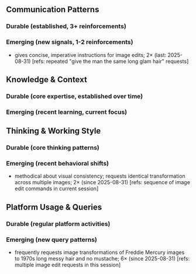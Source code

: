## Communication Patterns
### Durable (established, 3+ reinforcements)

### Emerging (new signals, 1-2 reinforcements)
- gives concise, imperative instructions for image edits; 2× (last: 2025-08-31) [refs: repeated "give the man the same long glam hair" requests]

## Knowledge & Context
### Durable (core expertise, established over time)

### Emerging (recent learning, current focus)  

## Thinking & Working Style
### Durable (core thinking patterns)

### Emerging (recent behavioral shifts)
- methodical about visual consistency; requests identical transformation across multiple images; 2× (since 2025-08-31) [refs: sequence of image edit commands in current session]

## Platform Usage & Queries
### Durable (regular platform activities)

### Emerging (new query patterns)
- frequently requests image transformations of Freddie Mercury images to 1970s long messy hair and no mustache; 6× (since 2025-08-31) [refs: multiple image edit requests in this session]